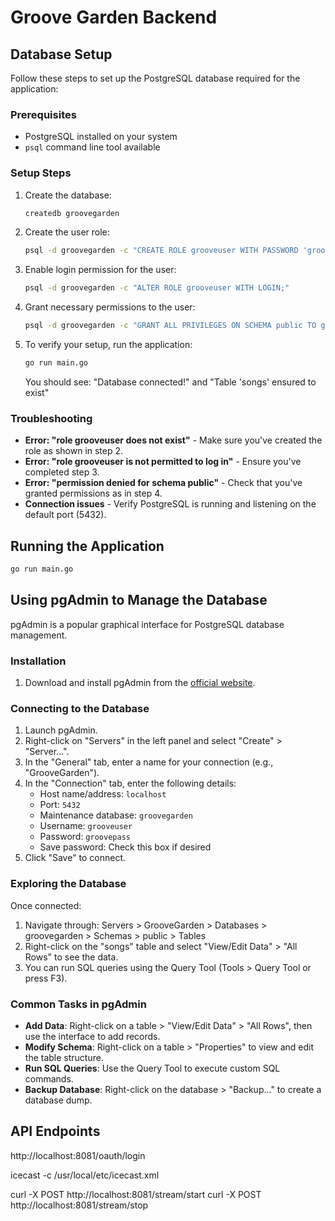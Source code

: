 # Groove Garden Backend

## Database Setup

Follow these steps to set up the PostgreSQL database required for the application:

### Prerequisites

- PostgreSQL installed on your system
- `psql` command line tool available

### Setup Steps

1. Create the database:
   ```bash
   createdb groovegarden
   ```

2. Create the user role:
   ```bash
   psql -d groovegarden -c "CREATE ROLE grooveuser WITH PASSWORD 'groovepass';"
   ```

3. Enable login permission for the user:
   ```bash
   psql -d groovegarden -c "ALTER ROLE grooveuser WITH LOGIN;"
   ```

4. Grant necessary permissions to the user:
   ```bash
   psql -d groovegarden -c "GRANT ALL PRIVILEGES ON SCHEMA public TO grooveuser;"
   ```

5. To verify your setup, run the application:
   ```bash
   go run main.go
   ```
   
   You should see: "Database connected!" and "Table 'songs' ensured to exist"

### Troubleshooting

- **Error: "role grooveuser does not exist"** - Make sure you've created the role as shown in step 2.
- **Error: "role grooveuser is not permitted to log in"** - Ensure you've completed step 3.
- **Error: "permission denied for schema public"** - Check that you've granted permissions as in step 4.
- **Connection issues** - Verify PostgreSQL is running and listening on the default port (5432).

## Running the Application

```bash
go run main.go
```

## Using pgAdmin to Manage the Database

pgAdmin is a popular graphical interface for PostgreSQL database management.

### Installation

1. Download and install pgAdmin from the [official website](https://www.pgadmin.org/download/).

### Connecting to the Database

1. Launch pgAdmin.
2. Right-click on "Servers" in the left panel and select "Create" > "Server...".
3. In the "General" tab, enter a name for your connection (e.g., "GrooveGarden").
4. In the "Connection" tab, enter the following details:
   - Host name/address: `localhost`
   - Port: `5432`
   - Maintenance database: `groovegarden`
   - Username: `grooveuser`
   - Password: `groovepass`
   - Save password: Check this box if desired
5. Click "Save" to connect.

### Exploring the Database

Once connected:
1. Navigate through: Servers > GrooveGarden > Databases > groovegarden > Schemas > public > Tables
2. Right-click on the "songs" table and select "View/Edit Data" > "All Rows" to see the data.
3. You can run SQL queries using the Query Tool (Tools > Query Tool or press F3).

### Common Tasks in pgAdmin

- **Add Data**: Right-click on a table > "View/Edit Data" > "All Rows", then use the interface to add records.
- **Modify Schema**: Right-click on a table > "Properties" to view and edit the table structure.
- **Run SQL Queries**: Use the Query Tool to execute custom SQL commands.
- **Backup Database**: Right-click on the database > "Backup..." to create a database dump.

## API Endpoints

http://localhost:8081/oauth/login

icecast -c /usr/local/etc/icecast.xml

curl -X POST http://localhost:8081/stream/start
curl -X POST http://localhost:8081/stream/stop